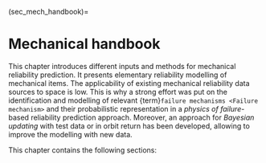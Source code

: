 (sec_mech_handbook)=
# Mechanical handbook

This chapter introduces different inputs and methods for mechanical reliability prediction. It presents elementary reliability modelling of mechanical items. The applicability of existing mechanical reliability data sources to space is low. This is why a strong effort was put on the identification and modelling of relevant {term}`failure mechanisms <Failure mechanism>` and their probabilistic representation in a *physics of failure*-based reliability prediction approach. Moreover, an approach for *Bayesian updating* with test data or in orbit return has been developed, allowing to improve the modelling with new data.


This chapter contains the following sections:
```{tableofcontents}
```
